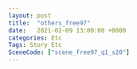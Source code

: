 ```yaml
---
layout: post
title:  "others_free97"
date:   2021-02-09 13:00:00 +0000
categories: Etc
Tags: Story Etc
SceneCode: ["scene_free97_q1_s20"]
---
```

